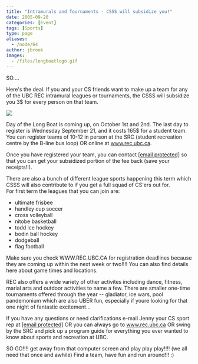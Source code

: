 ```yaml
---
title: "Intramurals and Tournaments - CSSS will subsidize you!"
date: 2005-09-20
categories: [Event]
tags: [Sports]
type: page
aliases:
  - /node/64
author: jbrook
images:
  - /files/longboatlogo.gif
---
```


SO....

Here's the deal. If you and your CS friends want to make up a team for any of the UBC REC intramural leagues or tournaments, the CSSS will subsidize you 3$ for every person on that team.

![](/files/longboatlogo.gif)

Day of the Long Boat is coming up, on October 1st and 2nd. The last day to register is Wednesday September 21, and it costs 165$ for a student team. You can register teams of 10-12 in person at the SRC (student recreation centre by the B-line bus loop) OR online at www.rec.ubc.ca.

Once you have registered your team, you can contact [\[email protected\]](/cdn-cgi/l/email-protection) so that you can get your subsidized portion of the fee back (save your receipts!!).

There are also a bunch of different league sports happening this term which CSSS will also contribute to if you get a full squad of CS'ers out for. \
For first term the leagues that you can join are:

- ultimate frisbee
- handley cup soccer
- cross volleyball
- nitobe basketball
- todd ice hockey
- bodin ball hockey
- dodgeball
- flag football

Make sure you check WWW.REC.UBC.CA for registration deadlines because they are coming up within the next week or two!!!! You can also find details here about game times and locations.

REC also offers a wide variety of other activites including dance, fitness, marial arts and outdoor activities to name a few. There are smaller one-time tournaments offered through the year -- gladiator, ice wars, pool pandemonium which are also UBER fun, especially if youre looking for that one night of fantastic excitement...

If you have any questions or need clarifications e-mail Jenny your CS sport rep at [\[email protected\]](/cdn-cgi/l/email-protection) OR you can always go to www.rec.ubc.ca OR swing by the SRC and pick up a program guide for everything you ever wanted to know about sports and recreation at UBC.

SO GO!!!! get away from that computer screen and play play play!!!! (we all need that once and awhile) Find a team, have fun and run around!!! :)

